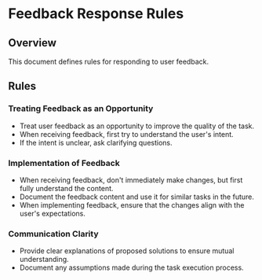 # Feedback Response Rules

## Overview

This document defines rules for responding to user feedback.

## Rules

### Treating Feedback as an Opportunity

- Treat user feedback as an opportunity to improve the quality of the task.
- When receiving feedback, first try to understand the user's intent.
- If the intent is unclear, ask clarifying questions.

### Implementation of Feedback

- When receiving feedback, don't immediately make changes, but first fully understand the content.
- Document the feedback content and use it for similar tasks in the future.
- When implementing feedback, ensure that the changes align with the user's expectations.

### Communication Clarity

- Provide clear explanations of proposed solutions to ensure mutual understanding.
- Document any assumptions made during the task execution process.